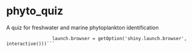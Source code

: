 # phyto_quiz
A quiz for freshwater and marine phytoplankton identification


```shiny::runGitHub(repo = 'USGS_download', username = 'ajmanos', subdir = 'R', 
                 launch.browser = getOption('shiny.launch.browser', interactive()))```
